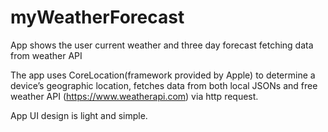 # myWeatherForecast
App shows the user current weather and three day forecast fetching data from weather API

The app uses CoreLocation(framework provided by Apple) to determine a device’s geographic location, fetches data from both local JSONs and free weather API (https://www.weatherapi.com) via http request.

App UI design is light and simple.


